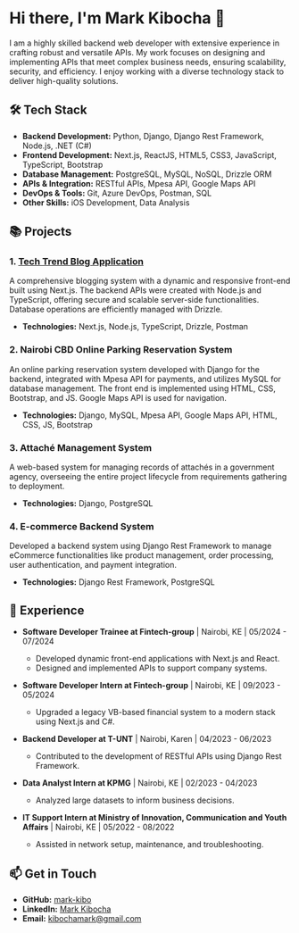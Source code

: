# Hi there, I'm Mark Kibocha 👋

I am a highly skilled backend web developer with extensive experience in crafting robust and versatile APIs. My work focuses on designing and implementing APIs that meet complex business needs, ensuring scalability, security, and efficiency. I enjoy working with a diverse technology stack to deliver high-quality solutions.

## 🛠 Tech Stack

- **Backend Development:** Python, Django, Django Rest Framework, Node.js, .NET (C#)
- **Frontend Development:** Next.js, ReactJS, HTML5, CSS3, JavaScript, TypeScript, Bootstrap
- **Database Management:** PostgreSQL, MySQL, NoSQL, Drizzle ORM
- **APIs & Integration:** RESTful APIs, Mpesa API, Google Maps API
- **DevOps & Tools:** Git, Azure DevOps, Postman, SQL
- **Other Skills:** iOS Development, Data Analysis

## 📚 Projects

### 1. [Tech Trend Blog Application](https://techtrendblogs.vercel.app)
A comprehensive blogging system with a dynamic and responsive front-end built using Next.js. The backend APIs were created with Node.js and TypeScript, offering secure and scalable server-side functionalities. Database operations are efficiently managed with Drizzle.

- **Technologies:** Next.js, Node.js, TypeScript, Drizzle, Postman

### 2. Nairobi CBD Online Parking Reservation System
An online parking reservation system developed with Django for the backend, integrated with Mpesa API for payments, and utilizes MySQL for database management. The front end is implemented using HTML, CSS, Bootstrap, and JS. Google Maps API is used for navigation.

- **Technologies:** Django, MySQL, Mpesa API, Google Maps API, HTML, CSS, JS, Bootstrap

### 3. Attaché Management System
A web-based system for managing records of attachés in a government agency, overseeing the entire project lifecycle from requirements gathering to deployment.

- **Technologies:** Django, PostgreSQL

### 4. E-commerce Backend System
Developed a backend system using Django Rest Framework to manage eCommerce functionalities like product management, order processing, user authentication, and payment integration.

- **Technologies:** Django Rest Framework, PostgreSQL

## 💼 Experience

- **Software Developer Trainee at Fintech-group** | Nairobi, KE | 05/2024 - 07/2024
  - Developed dynamic front-end applications with Next.js and React.
  - Designed and implemented APIs to support company systems.

- **Software Developer Intern at Fintech-group** | Nairobi, KE | 09/2023 - 05/2024
  - Upgraded a legacy VB-based financial system to a modern stack using Next.js and C#.

- **Backend Developer at T-UNT** | Nairobi, Karen | 04/2023 - 06/2023
  - Contributed to the development of RESTful APIs using Django Rest Framework.

- **Data Analyst Intern at KPMG** | Nairobi, KE | 02/2023 - 04/2023
  - Analyzed large datasets to inform business decisions.

- **IT Support Intern at Ministry of Innovation, Communication and Youth Affairs** | Nairobi, KE | 05/2022 - 08/2022
  - Assisted in network setup, maintenance, and troubleshooting.

## 📫 Get in Touch

- **GitHub:** [mark-kibo](https://github.com/mark-kibo)
- **LinkedIn:** [Mark Kibocha](https://www.linkedin.com/in/mark-kibocha-07b3a8221)
- **Email:** [kibochamark@gmail.com](mailto:kibochamark@gmail.com)

